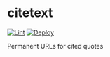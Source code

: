 # citetext

[![Lint](https://github.com/jncraton/citetext/actions/workflows/lint.yml/badge.svg)](https://github.com/jncraton/citetext/actions/workflows/lint.yml)
[![Deploy](https://github.com/jncraton/citetext/actions/workflows/deploy.yml/badge.svg)](https://github.com/jncraton/citetext/actions/workflows/deploy.yml)

Permanent URLs for cited quotes
